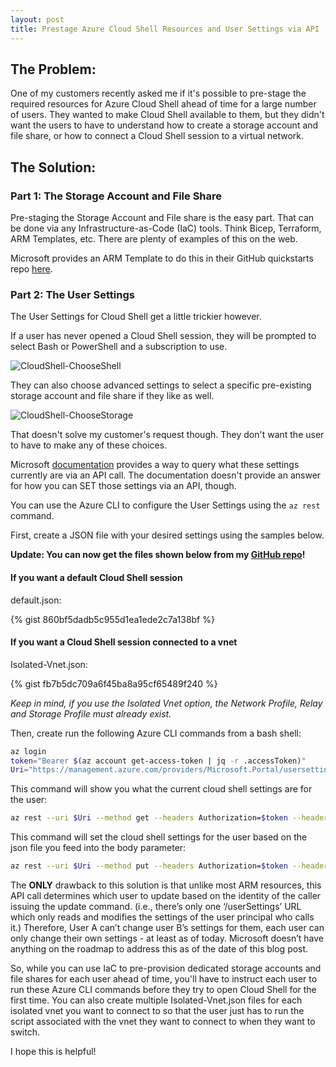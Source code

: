 ```yaml
---
layout: post
title: Prestage Azure Cloud Shell Resources and User Settings via API
---
```

## The Problem:

One of my customers recently asked me if it's possible to pre-stage the required resources for Azure Cloud Shell ahead of time for a large number of users. They wanted to make Cloud Shell available to them, but they didn't want the users to have to understand how to create a storage account and file share, or how to connect a Cloud Shell session to a virtual network.

## The Solution:

### Part 1: The Storage Account and File Share

Pre-staging the Storage Account and File share is the easy part. That can be done via any Infrastructure-as-Code (IaC) tools. Think Bicep, Terraform, ARM Templates, etc. There are plenty of examples of this on the web.

Microsoft provides an ARM Template to do this in their GitHub quickstarts repo [here](https://github.com/Azure/azure-quickstart-templates/tree/master/quickstarts/microsoft.storage/storage-file-share).

### Part 2: The User Settings

The User Settings for Cloud Shell get a little trickier however.

If a user has never opened a Cloud Shell session, they will be prompted to select Bash or PowerShell and a subscription to use.

![CloudShell-ChooseShell](https://static1.squarespace.com/static/615dc349c2707f51b61f219f/t/615e0515ec87f70bed005198/1633551637480/CloudShell-ChooseShell.png)

They can also choose advanced settings to select a specific pre-existing storage account and file share if they like as well.

![CloudShell-ChooseStorage](https://static1.squarespace.com/static/615dc349c2707f51b61f219f/t/615e057853563e57c432fc7a/1633551736618/CloudShell-ChooseStorage.png)

That doesn't solve my customer's request though. They don't want the user to have to make any of these choices.

Microsoft [documentation](https://docs.microsoft.com/en-us/azure/cloud-shell/troubleshooting#personal-data-in-cloud-shell) provides a way to query what these settings currently are via an API call. The documentation doesn't provide an answer for how you can SET those settings via an API, though.

You can use the Azure CLI to configure the User Settings using the `az rest` command.

First, create a JSON file with your desired settings using the samples below.

**Update: You can now get the files shown below from my [GitHub repo](https://github.com/dsmithcloud/update-cloudshell-via-api)!**

#### If you want a default Cloud Shell session

default.json:

{% gist 860bf5dadb5c955d1ea1ede2c7a138bf %}

#### If you want a Cloud Shell session connected to a vnet

Isolated-Vnet.json:

{% gist fb7b5dc709a6f45ba8a95cf65489f240 %}

_Keep in mind, if you use the Isolated Vnet option, the Network Profile, Relay and Storage Profile must already exist._

Then, create run the following Azure CLI commands from a bash shell:

```bash
az login
token="Bearer $(az account get-access-token | jq -r .accessToken)"
Uri="https://management.azure.com/providers/Microsoft.Portal/usersettings/cloudconsole?api-version=2020-04-01-preview"
```

This command will show you what the current cloud shell settings are for the user:

```bash
az rest --uri $Uri --method get --headers Authorization=$token --headers ContentType="application/json"
```

This command will set the cloud shell settings for the user based on the json file you feed into the body parameter:

```bash
az rest --uri $Uri --method put --headers Authorization=$token --headers ContentType="application/json" --body @default.json
```

The **ONLY** drawback to this solution is that unlike most ARM resources, this API call determines which user to update based on the identity of the caller issuing the update command. (i.e., there’s only one ‘/userSettings’ URL which only reads and modifies the settings of the user principal who calls it.) Therefore, User A can’t change user B’s settings for them, each user can only change their own settings - at least as of today. Microsoft doesn’t have anything on the roadmap to address this as of the date of this blog post.

So, while you can use IaC to pre-provision dedicated storage accounts and file shares for each user ahead of time, you'll have to instruct each user to run these Azure CLI commands before they try to open Cloud Shell for the first time. You can also create multiple Isolated-Vnet.json files for each isolated vnet you want to connect to so that the user just has to run the script associated with the vnet they want to connect to when they want to switch.

I hope this is helpful!
